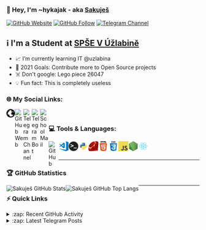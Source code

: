 ### 👋 Hey, I'm ~hykajak - aka [Sakuješ][UzlWeb]

[![GitHub Website](https://img.shields.io/website?down_color=FC0000&down_message=Offline&label=sakujes.github.io&style=for-the-badge&up_color=24FF00&up_message=Online&url=https%3A%2F%2Fsakujes.github.io)](https://sakujes.github.io)
[![GitHub Follow](https://img.shields.io/github/followers/Sakujes?color=7B16FF&label=GitHub%20Followers&logo=github&logoColor=7B16FF&style=for-the-badge)](https://github.com/Sakujes?tab=followers)
[![Telegram Channel](https://img.shields.io/badge/Sakuje%C5%A1%20%C5%A0peky-Join-26A5E4?style=for-the-badge&logo=telegram)](https://t.me/Sakujes)

## ℹ️ I'm a Student at [SPŠE V Úžlabině][School]

- 📈 I’m currently learning IT @uzlabina
- 🎯 2021 Goals: Contribute more to Open Source projects
- ☠️ Don't google: Lego piece 26047
- 💡 Fun fact: This is completely useless

<!-- ### Spotify Playing 🎧 -->

<!-- [<img src="https://now-playing-codestackr.vercel.app/api/spotify-playing" alt="codeSTACKr Spotify Playing" width="350" />](https://open.spotify.com/user/swyqyimdc12jajde4vpwd2x1b) -->

### 🌐 My Social Links:

[<img align="left" alt="School Web" width="22px" src="https://raw.githubusercontent.com/iconic/open-iconic/master/svg/globe.svg" />][UzlWeb]
[<img align="left" alt="GitHub Web" width="22px" src="https://cdn.jsdelivr.net/npm/simple-icons@v3/icons/github.svg" />][GitWeb]
[<img align="left" alt="Telegram Channel" width="22px" src="https://cdn.jsdelivr.net/npm/simple-icons@v3/icons/rss.svg" />][TgFeed]
[<img align="left" alt="Telegram Bot" width="22px" src="https://cdn.jsdelivr.net/npm/simple-icons@v3/icons/telegram.svg" />][TgBot]
[<img align="left" alt="School Mail" width="22px" src="https://cdn.jsdelivr.net/npm/simple-icons@v3/icons/protonmail.svg" />][UzlMail]
<!-- [<img align="left" alt="ProtonMail" width="22px" src="https://cdn.jsdelivr.net/npm/simple-icons@v3/icons/protonmail.svg" />][ProtonMail] -->

<br />

### 💻 Tools & Languages:

[<img align="left" alt="GitHub" width="26px" src="https://cdn1.iconfinder.com/data/icons/smallicons-logotypes/32/github-512.png" />][GitHub]
[<img align="left" alt="Visual Studio Code" width="26px" src="https://raw.githubusercontent.com/github/explore/80688e429a7d4ef2fca1e82350fe8e3517d3494d/topics/visual-studio-code/visual-studio-code.png" />][VSCode]
[<img align="left" alt="Terminal" width="26px" src="https://raw.githubusercontent.com/github/explore/80688e429a7d4ef2fca1e82350fe8e3517d3494d/topics/terminal/terminal.png" />][Terminal]
[<img align="left" alt="Python" width="26px" src="https://raw.githubusercontent.com/github/explore/80688e429a7d4ef2fca1e82350fe8e3517d3494d/topics/python/python.png" />][Python]
[<img align="left" alt="Ruby" width="26px" src="https://raw.githubusercontent.com/github/explore/80688e429a7d4ef2fca1e82350fe8e3517d3494d/topics/ruby/ruby.png" />][Ruby]
[<img align="left" alt="HTML5" width="26px" src="https://raw.githubusercontent.com/github/explore/80688e429a7d4ef2fca1e82350fe8e3517d3494d/topics/html/html.png" />][HTML5]
[<img align="left" alt="CSS3" width="26px" src="https://raw.githubusercontent.com/github/explore/80688e429a7d4ef2fca1e82350fe8e3517d3494d/topics/css/css.png" />][CSS3]
[<img align="left" alt="JavaScript" width="26px" src="https://raw.githubusercontent.com/github/explore/80688e429a7d4ef2fca1e82350fe8e3517d3494d/topics/javascript/javascript.png" />][JS]
[<img align="left" alt="Node.js" width="26px" src="https://raw.githubusercontent.com/github/explore/80688e429a7d4ef2fca1e82350fe8e3517d3494d/topics/nodejs/nodejs.png" />][NodeJS]
[<img align="left" alt="React" width="26px" src="https://raw.githubusercontent.com/github/explore/80688e429a7d4ef2fca1e82350fe8e3517d3494d/topics/react/react.png" />][ReactJS]

<br />
<br />

---

### 🏆 GitHub Statistics

<img align="left" alt="Sakuješ GitHub Stats" src="https://github-readme-stats-sakujes.vercel.app/api?username=Sakujes&show_icons=true&hide_border=true&title_color=246bce&text_color=ffffff&bg_color=000000&include_all_commits=true&hide_title=false" />
<img align="left" alt="Sakuješ GitHub Top Langs" src="https://github-readme-stats-sakujes.vercel.app/api/top-langs/?username=anuraghazra&layout=compact&title_color=246bce&text_color=ffffff&bg_color=000000&hide_border=true" />

---

### ⚡️ Quick Links

<details>
  <summary>:zap: Recent GitHub Activity</summary>
  
<!--START_SECTION:activity-->
1. ❗️ Closed issue [#8](https://github.com/codeSTACKr/free-developer-resources/issues/8) in [codeSTACKr/free-developer-resources](https://github.com/codeSTACKr/free-developer-resources)
2. 🗣 Commented on [#8](https://github.com/codeSTACKr/free-developer-resources/issues/8) in [codeSTACKr/free-developer-resources](https://github.com/codeSTACKr/free-developer-resources)
3. 🗣 Commented on [#7](https://github.com/codeSTACKr/free-developer-resources/issues/7) in [codeSTACKr/free-developer-resources](https://github.com/codeSTACKr/free-developer-resources)
4. 🎉 Merged PR [#7](https://github.com/codeSTACKr/free-developer-resources/pull/7) in [codeSTACKr/free-developer-resources](https://github.com/codeSTACKr/free-developer-resources)
5. 🗣 Commented on [#3](https://github.com/codeSTACKr/codestackr-vscode-theme/issues/3) in [codeSTACKr/codestackr-vscode-theme](https://github.com/codeSTACKr/codestackr-vscode-theme)
<!--END_SECTION:activity-->

</details>

<details>
  <summary>:zap: Latest Telegram Posts</summary>

  <!-- BLOG-POST-LIST:START -->
- [How To Pass Application Tracking Systems (ATS) & Get Interviews - Resume Tips for Software Developer](https://dev.to/codestackr/how-to-pass-application-tracking-systems-ats-get-interviews-resume-tips-for-software-developer-4bmo)
- [Microinteractions: Password Validation Animation](https://dev.to/codestackr/microinteractions-password-validation-animation-5629)
- [Notion + YouTube - A Powerful Combination for Productivity](https://dev.to/codestackr/notion-youtube-a-powerful-combination-for-productivity-1def)
- [Regular Expressions (RegEx) Crash Course](https://dev.to/codestackr/regular-expressions-regex-crash-course-248n)
- [Emmet Part 2 - Advanced](https://dev.to/codestackr/emmet-part-2-advanced-4c65)
<!-- BLOG-POST-LIST:END -->

➡️ [more blog posts...](https://codestackr.com)

</details>

[UzlWeb]: http://lab.uzlabina.cz/~hykajak/
[GitWeb]: https://sakujes.github.io
[School]: https://uzlabina.cz
[TgFeed]: https://t.me/Sakujes
[TgBot]: https://t.me/SakujesBot
[UzlMail]: mailto://hykajak@student.uzlabina.cz
<!-- [ProtonMail]: -->
[GitHub]: https://github.com
[VSCode]: https://code.visualstudio.com
[Terminal]: https://github.com/topics/terminal/
[Python]: https://www.python.org
[Ruby]: https://www.ruby-lang.org
[HTML5]: https://html.com/html5/
[CSS3]: https://html.com/css/
[JS]: https://www.javascript.com
[NodeJS]: https://nodejs.org
[ReactJS]: https://reactjs.org
